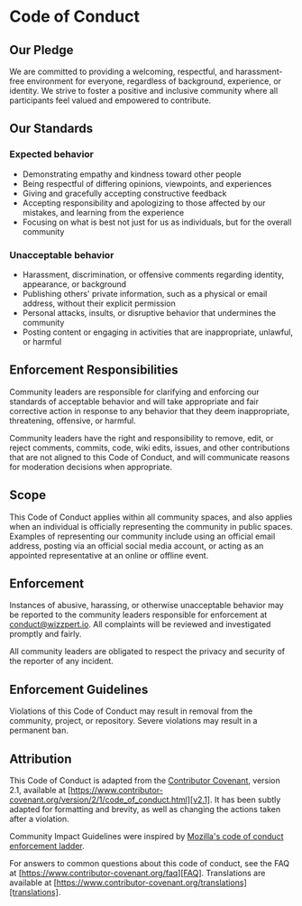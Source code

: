 # Code of Conduct

## Our Pledge

We are committed to providing a welcoming, respectful, and harassment-free
environment for everyone, regardless of background, experience, or identity. We
strive to foster a positive and inclusive community where all participants feel
valued and empowered to contribute.

## Our Standards

### Expected behavior

* Demonstrating empathy and kindness toward other people
* Being respectful of differing opinions, viewpoints, and experiences
* Giving and gracefully accepting constructive feedback
* Accepting responsibility and apologizing to those affected by our mistakes,
  and learning from the experience
* Focusing on what is best not just for us as individuals, but for the overall
  community

### Unacceptable behavior

* Harassment, discrimination, or offensive comments regarding identity,
  appearance, or background
* Publishing others' private information, such as a physical or email address,
  without their explicit permission
* Personal attacks, insults, or disruptive behavior that undermines the
  community
* Posting content or engaging in activities that are inappropriate, unlawful, or
  harmful

## Enforcement Responsibilities

Community leaders are responsible for clarifying and enforcing our standards of
acceptable behavior and will take appropriate and fair corrective action in
response to any behavior that they deem inappropriate, threatening, offensive,
or harmful.

Community leaders have the right and responsibility to remove, edit, or reject
comments, commits, code, wiki edits, issues, and other contributions that are
not aligned to this Code of Conduct, and will communicate reasons for moderation
decisions when appropriate.

## Scope

This Code of Conduct applies within all community spaces, and also applies when
an individual is officially representing the community in public spaces.
Examples of representing our community include using an official email address,
posting via an official social media account, or acting as an appointed
representative at an online or offline event.

## Enforcement

Instances of abusive, harassing, or otherwise unacceptable behavior may be
reported to the community leaders responsible for enforcement at
<conduct@wizzpert.io>.
All complaints will be reviewed and investigated promptly and fairly.

All community leaders are obligated to respect the privacy and security of the
reporter of any incident.

## Enforcement Guidelines

Violations of this Code of Conduct may result in removal from the community,
project, or repository. Severe violations may result in a permanent ban.

## Attribution

This Code of Conduct is adapted from the [Contributor Covenant][homepage],
version 2.1, available at
[https://www.contributor-covenant.org/version/2/1/code_of_conduct.html][v2.1].
It has been subtly adapted for formatting and brevity, as well as changing the
actions taken after a violation.

Community Impact Guidelines were inspired by
[Mozilla's code of conduct enforcement ladder][Mozilla CoC].

For answers to common questions about this code of conduct, see the FAQ at
[https://www.contributor-covenant.org/faq][FAQ]. Translations are available at
[https://www.contributor-covenant.org/translations][translations].

[homepage]: https://www.contributor-covenant.org
[v2.1]: https://www.contributor-covenant.org/version/2/1/code_of_conduct.html
[Mozilla CoC]: https://github.com/mozilla/diversity
[FAQ]: https://www.contributor-covenant.org/faq
[translations]: https://www.contributor-covenant.org/translations
